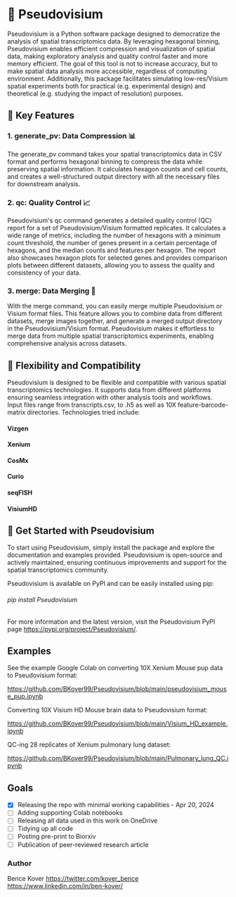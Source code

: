 # 🛑 Pseudovisium
Pseudovisium is a Python software package designed to democratize the analysis of spatial transcriptomics data. By leveraging hexagonal binning, Pseudovisium enables efficient compression and visualization of spatial data, making exploratory analysis and quality control faster and more memory efficient. The goal of this tool is not to increase accuracy, but to make spatial data analysis more accessible, regardless of computing environment. Additionally, this package facilitates simulating low-res/Visium spatial experiments both for practical (e.g. experimental design) and theoretical (e.g. studying the impact of resolution) purposes.

## 🚀 Key Features
### 1. generate_pv:   Data Compression 📊

The generate_pv command takes your spatial transcriptomics data in CSV format and performs hexagonal binning to compress the data while preserving spatial information. It calculates hexagon counts and cell counts, and creates a well-structured output directory with all the necessary files for downstream analysis.


### 2. qc:   Quality Control 📈

Pseudovisium's qc command generates a detailed quality control (QC) report for a set of Pseudovisium/Visium formatted replicates. It calculates a wide range of metrics, including the number of hexagons with a minimum count threshold, the number of genes present in a certain percentage of hexagons, and the median counts and features per hexagon. The report also showcases hexagon plots for selected genes and provides comparison plots between different datasets, allowing you to assess the quality and consistency of your data.

### 3. merge:   Data Merging 🧩

With the merge command, you can easily merge multiple Pseudovisium or Visium format files. This feature allows you to combine data from different datasets, merge images together, and generate a merged output directory in the Pseudovisium/Visium format. Pseudovisium makes it effortless to merge data from multiple spatial transcriptomics experiments, enabling comprehensive analysis across datasets.


## 🎯 Flexibility and Compatibility

Pseudovisium is designed to be flexible and compatible with various spatial transcriptomics technologies. It supports data from different platforms ensuring seamless integration with other analysis tools and workflows. Input files range from transcripts.csv, to .h5 as well as 10X feature-barcode-matrix directories.
Technologies tried include:

#### Vizgen
#### Xenium
#### CosMx
#### Curio
#### seqFISH
#### VisiumHD


## 🚀 Get Started with Pseudovisium

To start using Pseudovisium, simply install the package and explore the documentation and examples provided. Pseudovisium is open-source and actively maintained, ensuring continuous improvements and support for the spatial transcriptomics community.

Pseudovisium is available on PyPI and can be easily installed using pip:

###### pip install Pseudovisium

For more information and the latest version, visit the Pseudovisium PyPI page https://pypi.org/project/Pseudovisium/.

## Examples
See the example Google Colab on converting 10X Xenium Mouse pup data to Pseudovisium format:

https://github.com/BKover99/Pseudovisium/blob/main/pseudovisium_mouse_pup.ipynb

Converting 10X Visium HD Mouse brain data to Pseudovisium format:

https://github.com/BKover99/Pseudovisium/blob/main/Visium_HD_example.ipynb

QC-ing 28 replicates of Xenium pulmonary lung dataset:

https://github.com/BKover99/Pseudovisium/blob/main/Pulmonary_lung_QC.ipynb

## Goals

- [x] Releasing the repo with minimal working capabilities - Apr 20, 2024
- [ ] Adding supporting Colab notebooks
- [ ] Releasing all data used in this work on OneDrive
- [ ] Tidying up all code
- [ ] Posting pre-print to Biorxiv
- [ ] Publication of peer-reviewed research article

### Author
Bence Kover
https://twitter.com/kover_bence
https://www.linkedin.com/in/ben-kover/
